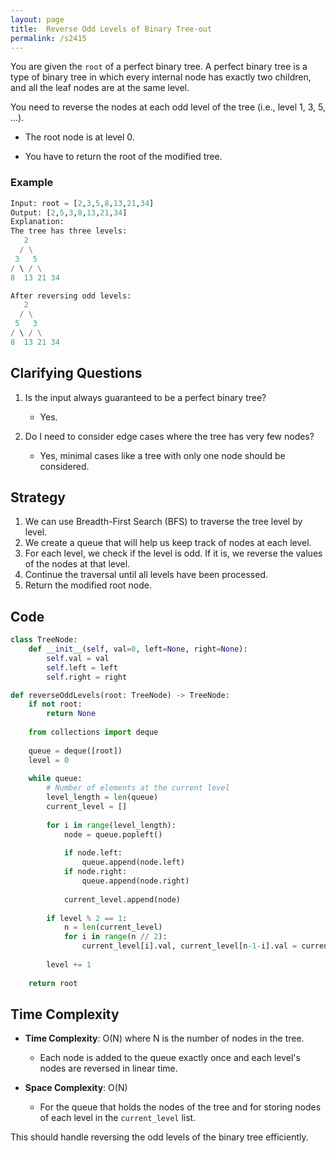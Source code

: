 ```yaml
---
layout: page
title:  Reverse Odd Levels of Binary Tree-out
permalink: /s2415
---
```


You are given the `root` of a perfect binary tree. A perfect binary tree is a type of binary tree in which every internal node has exactly two children, and all the leaf nodes are at the same level.

You need to reverse the nodes at each odd level of the tree (i.e., level 1, 3, 5, ...).

* The root node is at level 0.

* You have to return the root of the modified tree.

### Example

```python
Input: root = [2,3,5,8,13,21,34]
Output: [2,5,3,8,13,21,34]
Explanation:
The tree has three levels:
   2
  / \
 3   5
/ \ / \
8  13 21 34

After reversing odd levels:
   2
  / \
 5   3
/ \ / \
8  13 21 34
```

## Clarifying Questions

1. Is the input always guaranteed to be a perfect binary tree?
   - Yes.

2. Do I need to consider edge cases where the tree has very few nodes?
   - Yes, minimal cases like a tree with only one node should be considered.

## Strategy

1. We can use Breadth-First Search (BFS) to traverse the tree level by level.
2. We create a queue that will help us keep track of nodes at each level.
3. For each level, we check if the level is odd. If it is, we reverse the values of the nodes at that level.
4. Continue the traversal until all levels have been processed.
5. Return the modified root node.

## Code

```python
class TreeNode:
    def __init__(self, val=0, left=None, right=None):
        self.val = val
        self.left = left
        self.right = right

def reverseOddLevels(root: TreeNode) -> TreeNode:
    if not root:
        return None
    
    from collections import deque
    
    queue = deque([root])
    level = 0
    
    while queue:
        # Number of elements at the current level
        level_length = len(queue)
        current_level = []
        
        for i in range(level_length):
            node = queue.popleft()
            
            if node.left:
                queue.append(node.left)
            if node.right:
                queue.append(node.right)
            
            current_level.append(node)
        
        if level % 2 == 1:
            n = len(current_level)
            for i in range(n // 2):
                current_level[i].val, current_level[n-1-i].val = current_level[n-1-i].val, current_level[i].val
        
        level += 1
    
    return root
```

## Time Complexity

- **Time Complexity**: O(N) where N is the number of nodes in the tree. 
  - Each node is added to the queue exactly once and each level's nodes are reversed in linear time.
  
- **Space Complexity**: O(N) 
  - For the queue that holds the nodes of the tree and for storing nodes of each level in the `current_level` list.
  
This should handle reversing the odd levels of the binary tree efficiently.